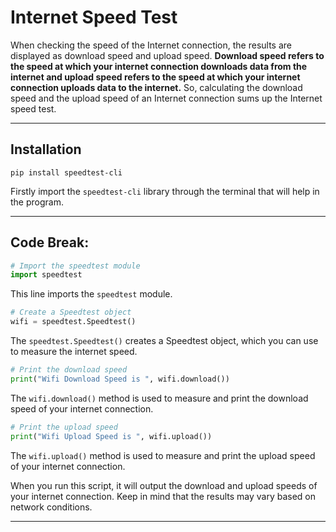 # Internet Speed Test

When checking the speed of the Internet connection, the results are displayed as download speed and upload speed.
**Download speed refers to the speed at which your internet connection downloads data from the internet and upload speed refers to the speed at which your internet connection uploads data to the internet.**
So, calculating the download speed and the upload speed of an Internet connection sums up the Internet speed test.

-----

## Installation

```
pip install speedtest-cli
```
Firstly import the `speedtest-cli` library through the terminal that will help in the program.

-----

## Code Break:

```python
# Import the speedtest module
import speedtest
```

This line imports the `speedtest` module.

```python
# Create a Speedtest object
wifi = speedtest.Speedtest()
```

The `speedtest.Speedtest()` creates a Speedtest object, which you can use to measure the internet speed.

```python
# Print the download speed
print("Wifi Download Speed is ", wifi.download())
```

The `wifi.download()` method is used to measure and print the download speed of your internet connection.

```python
# Print the upload speed
print("Wifi Upload Speed is ", wifi.upload())
```

The `wifi.upload()` method is used to measure and print the upload speed of your internet connection.

When you run this script, it will output the download and upload speeds of your internet connection. Keep in mind that the results may vary based on network conditions.

-----